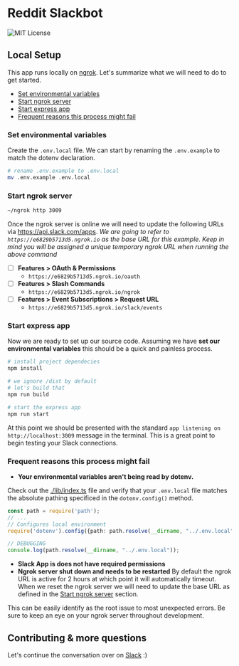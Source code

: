 # Reddit Slackbot

![MIT License](https://img.shields.io/badge/License-MIT-green.svg)

## Local Setup

This app runs locally on [ngrok](https://ngrok.com/download). Let's summarize what we will need to do to get started.

- [Set environmental variables](#set-environmental-variables)
- [Start ngrok server](#start-ngrok-server)
- [Start express app](#start-express-app)
- [Frequent reasons this process might fail](#frequent-reasons-this-process-might-fail)

### Set environmental variables

Create the `.env.local` file. We can start by renaming the `.env.example` to match the dotenv declaration. 

```sh
# rename .env.example to .env.local
mv .env.example .env.local
```

### Start ngrok server

```sh
~/ngrok http 3009
```

Once the ngrok server is online we will need to update the following URLs via https://api.slack.com/apps. _We are going to refer to `https://e6829b5713d5.ngrok.io` as the base URL for this example. Keep in mind you will be assigned a unique temporary ngrok URL when running the above command_

- [ ] **Features > OAuth & Permissions**
  - `https://e6829b5713d5.ngrok.io/oauth`
- [ ] **Features > Slash Commands**
  - `https://e6829b5713d5.ngrok.io/ngrok`
- [ ] **Features > Event Subscriptions > Request URL**
  - `https://e6829b5713d5.ngrok.io/slack/events`

### Start express app 

Now we are ready to set up our source code. Assuming we have **set our environmental variables** this should be a quick and painless process. 

```sh
# install project dependecies
npm install

# we ignore /dist by default
# let's build that
npm run build 

# start the express app
npm run start
```

At this point we should be presented with the standard `app listening on http://localhost:3009` message in the terminal. This is a great point to begin testing your Slack connections.

### Frequent reasons this process might fail

- **Your environmental variables aren't being read by dotenv.**  

Check out the [./lib/index.ts](./lib/index.ts) file and verify that your `.env.local` file matches the absolute pathing specificed in the `dotenv.config()` method.

```ts
const path = require('path');
// ...
// Configures local environment
require('dotenv').config({path: path.resolve(__dirname, "../.env.local")});

// DEBUGGING
console.log(path.resolve(__dirname, "../.env.local"));
```

- **Slack App is does not have required permissions**
- **Ngrok server shut down and needs to be restarted** 
By default the ngrok URL is active for 2 hours at which point it will automatically timeout. When we reset the ngrok server we will need to update the base URL as defined in the [Start ngrok server](#start-ngrok-server) section. 

This can be easily identify as the root issue to most unexpected errors. Be sure to keep an eye on your ngrok server throughout development.

## Contributing & more questions

Let's continue the conversation over on [Slack]() :)
